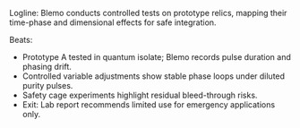 ﻿---
series: 4
novella: 3
file: S4N3_CH10
type: chapter
pov: Blemo
setting: Vault analysis lab â€“ prototype testing
word_target_min: 1201
word_target_max: 2299
status: outline
---
Logline: Blemo conducts controlled tests on prototype relics, mapping their time-phase and dimensional effects for safe integration.

Beats:
- Prototype A tested in quantum isolate; Blemo records pulse duration and phasing drift.
- Controlled variable adjustments show stable phase loops under diluted purity pulses.
- Safety cage experiments highlight residual bleed-through risks.
- Exit: Lab report recommends limited use for emergency applications only.